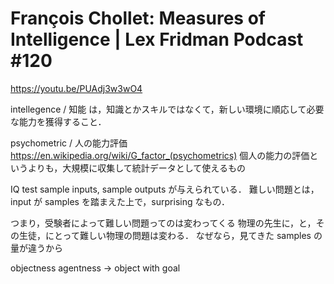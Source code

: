 # François Chollet: Measures of Intelligence | Lex Fridman Podcast #120
https://youtu.be/PUAdj3w3wO4

intellegence / 知能
は，知識とかスキルではなくて，新しい環境に順応して必要な能力を獲得すること．


psychometric / 人の能力評価
https://en.wikipedia.org/wiki/G_factor_(psychometrics)
個人の能力の評価というよりも，大規模に収集して統計データとして使えるもの


IQ test
sample inputs, sample outputs
が与えられている．
難しい問題とは，input が samples を踏まえた上で，surprising なもの．

つまり，受験者によって難しい問題ってのは変わってくる
物理の先生に，と，その生徒，にとって難しい物理の問題は変わる．
なぜなら，見てきた samples の量が違うから


objectness
agentness → object with goal
